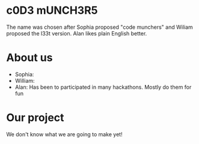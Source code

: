 c0D3 mUNCH3R5
================

The name was chosen after Sophia proposed "code munchers" and Wiliam proposed the l33t version. Alan likes plain English better.


About us
===========================

- Sophia:
- William:
- Alan: Has been to participated in many hackathons. Mostly do them for fun


Our project
=======
We don't know what we are going to make yet!